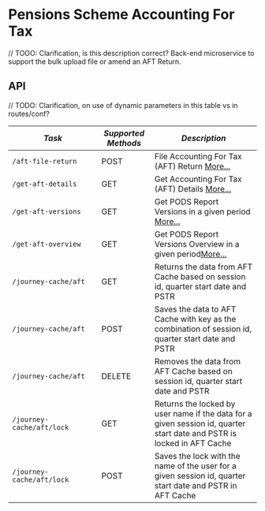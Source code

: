 Pensions Scheme Accounting For Tax
==================================

// TOOO: Clarification, is this description correct?
Back-end microservice to support the bulk upload file or amend an AFT Return.

API
---

// TODO: Clarification, on use of dynamic parameters in this table vs in routes/conf?

| *Task* | *Supported Methods* | *Description* |
|--------|----|----|
| ```/aft-file-return                                     ```  | POST   | File Accounting For Tax (AFT) Return [More...](docs/aft-file-return.md) |
| ```/get-aft-details                                       ```  | GET   | Get Accounting For Tax (AFT) Details [More...](docs/get-aft-details.md) |
| ```/get-aft-versions                                     ```  | GET    | Get PODS Report Versions in a given period [More...](docs/get-aft-versions.md) |
| ```/get-aft-overview                                              ```  | GET    | Get PODS Report Versions Overview in a given period[More...](docs/get-aft-overview.md) |
| ```/journey-cache/aft               ```  | GET    | Returns the data from AFT Cache based on session id, quarter start date and PSTR
| ```/journey-cache/aft               ```  | POST   | Saves the data to AFT Cache with key as the combination of session id, quarter start date and PSTR
| ```/journey-cache/aft               ```  | DELETE | Removes the data from AFT Cache based on session id, quarter start date and PSTR
| ```/journey-cache/aft/lock   ```  | GET    | Returns the locked by user name if the data for a given session id, quarter start date and PSTR is locked in AFT Cache
| ```/journey-cache/aft/lock                     ```  | POST    | Saves the lock with the name of the user for a given session id, quarter start date and PSTR in AFT Cache
